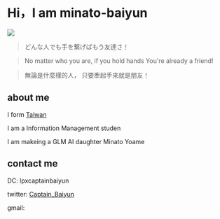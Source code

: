 # Hi，I am minato-baiyun


<img src="https://skillicons.dev/icons?i=discord,twitter,vscode,postman,github,git,sqlite,selenium,py,nodejs,md,html,js,css,c," />

> どんな人でも手を繋げばもう友達さ！

> No matter who you are, if you hold hands You're already a friend!

> 無論是什麼樣的人， 只要牽起手來就是朋友！


## about me

I form [Taiwan](https://en.wikipedia.org/wiki/Geography_of_Taiwan)

I am a Information Management studen

I am makeing a GLM AI daughter Minato Yoame

## contact me

DC: lpxcaptainbaiyun

twitter: [Captain_Baiyun](https://twitter.com/Captain_Baiyun)

gmail:
